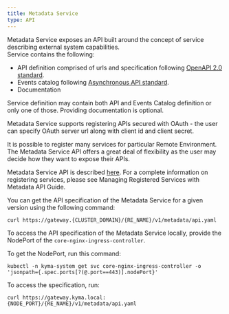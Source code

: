 ```yaml
---
title: Metadata Service
type: API
---
```


Metadata Service exposes an API built around the concept of service describing external system capabilities.    
Service contains the following:
- API definition comprised of urls and specification following [OpenAPI 2.0 standard](https://github.com/OAI/OpenAPI-Specification/blob/master/versions/2.0.md).
- Events catalog following [Asynchronous API standard](https://github.com/asyncapi/asyncapi/blob/develop/schema/asyncapi.json).
- Documentation

Service definition may contain both API and Events Catalog definition or only one of those. Providing documentation is optional.  

Metadata Service supports registering APIs secured with OAuth - the user can specify OAuth server url along with client id and client secret.

It is possible to register many services for particular Remote Environment. The Metadata Service API offers a great deal of flexibility as the user may decide how they want to expose their APIs.      

Metadata Service API is described [here](https://github.com/kyma-project/kyma/blob/master/docs/application-connector/docs/assets/metadataapi.yaml).
For a complete information on registering services, please see Managing Registered Services with Metadata API Guide.

You can get the API specification of the Metadata Service for a given version using the following command:
```
curl https://gateway.{CLUSTER_DOMAIN}/{RE_NAME}/v1/metadata/api.yaml
```

To access the API specification of the Metadata Service locally, provide the NodePort of the `core-nginx-ingress-controller`.

To get the NodePort, run this command:

```
kubectl -n kyma-system get svc core-nginx-ingress-controller -o 'jsonpath={.spec.ports[?(@.port==443)].nodePort}'
```

To access the specification, run:

```
curl https://gateway.kyma.local:{NODE_PORT}/{RE_NAME}/v1/metadata/api.yaml
```
